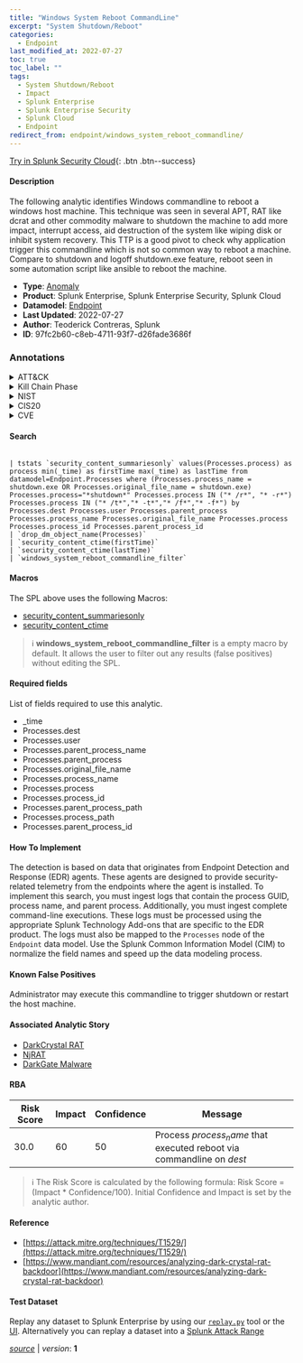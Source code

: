 ```yaml
---
title: "Windows System Reboot CommandLine"
excerpt: "System Shutdown/Reboot"
categories:
  - Endpoint
last_modified_at: 2022-07-27
toc: true
toc_label: ""
tags:
  - System Shutdown/Reboot
  - Impact
  - Splunk Enterprise
  - Splunk Enterprise Security
  - Splunk Cloud
  - Endpoint
redirect_from: endpoint/windows_system_reboot_commandline/
---
```




[Try in Splunk Security Cloud](https://www.splunk.com/en_us/cyber-security.html){: .btn .btn--success}

#### Description

The following analytic identifies Windows commandline to reboot a windows host machine. This technique was seen in several APT, RAT like dcrat and other commodity malware to shutdown the machine to add more impact, interrupt access, aid destruction of the system like wiping disk or inhibit system recovery. This TTP is a good pivot to check why application trigger this commandline which is not so common way to reboot a machine. Compare to shutdown and logoff shutdown.exe feature, reboot seen in some automation script like ansible to reboot the machine.

- **Type**: [Anomaly](https://github.com/splunk/security_content/wiki/Detection-Analytic-Types)
- **Product**: Splunk Enterprise, Splunk Enterprise Security, Splunk Cloud
- **Datamodel**: [Endpoint](https://docs.splunk.com/Documentation/CIM/latest/User/Endpoint)
- **Last Updated**: 2022-07-27
- **Author**: Teoderick Contreras, Splunk
- **ID**: 97fc2b60-c8eb-4711-93f7-d26fade3686f

### Annotations
<details>
  <summary>ATT&CK</summary>

<div markdown="1">

#### [ATT&CK](https://attack.mitre.org/)

| ID          | Technique   | Tactic         |
| ----------- | ----------- |--------------- |
| [T1529](https://attack.mitre.org/techniques/T1529/) | System Shutdown/Reboot | Impact |

</div>
</details>


<details>
  <summary>Kill Chain Phase</summary>

<div markdown="1">

* Actions On Objectives


</div>
</details>


<details>
  <summary>NIST</summary>

<div markdown="1">

* DE.AE



</div>
</details>

<details>
  <summary>CIS20</summary>

<div markdown="1">

* CIS 10



</div>
</details>

<details>
  <summary>CVE</summary>

<div markdown="1">


</div>
</details>


#### Search

```

| tstats `security_content_summariesonly` values(Processes.process) as process min(_time) as firstTime max(_time) as lastTime from datamodel=Endpoint.Processes where (Processes.process_name = shutdown.exe OR Processes.original_file_name = shutdown.exe) Processes.process="*shutdown*" Processes.process IN ("* /r*", "* -r*") Processes.process IN ("* /t*","* -t*","* /f*","* -f*") by Processes.dest Processes.user Processes.parent_process Processes.process_name Processes.original_file_name Processes.process Processes.process_id Processes.parent_process_id 
| `drop_dm_object_name(Processes)` 
| `security_content_ctime(firstTime)` 
| `security_content_ctime(lastTime)` 
| `windows_system_reboot_commandline_filter`
```

#### Macros
The SPL above uses the following Macros:
* [security_content_summariesonly](https://github.com/splunk/security_content/blob/develop/macros/security_content_summariesonly.yml)
* [security_content_ctime](https://github.com/splunk/security_content/blob/develop/macros/security_content_ctime.yml)

> :information_source:
> **windows_system_reboot_commandline_filter** is a empty macro by default. It allows the user to filter out any results (false positives) without editing the SPL.



#### Required fields
List of fields required to use this analytic.
* _time
* Processes.dest
* Processes.user
* Processes.parent_process_name
* Processes.parent_process
* Processes.original_file_name
* Processes.process_name
* Processes.process
* Processes.process_id
* Processes.parent_process_path
* Processes.process_path
* Processes.parent_process_id



#### How To Implement
The detection is based on data that originates from Endpoint Detection and Response (EDR) agents. These agents are designed to provide security-related telemetry from the endpoints where the agent is installed. To implement this search, you must ingest logs that contain the process GUID, process name, and parent process. Additionally, you must ingest complete command-line executions. These logs must be processed using the appropriate Splunk Technology Add-ons that are specific to the EDR product. The logs must also be mapped to the `Processes` node of the `Endpoint` data model. Use the Splunk Common Information Model (CIM) to normalize the field names and speed up the data modeling process.
#### Known False Positives
Administrator may execute this commandline to trigger shutdown or restart the host machine.

#### Associated Analytic Story
* [DarkCrystal RAT](/stories/darkcrystal_rat)
* [NjRAT](/stories/njrat)
* [DarkGate Malware](/stories/darkgate_malware)




#### RBA

| Risk Score  | Impact      | Confidence   | Message      |
| ----------- | ----------- |--------------|--------------|
| 30.0 | 60 | 50 | Process $process_name$ that executed reboot via commandline on $dest$ |


> :information_source:
> The Risk Score is calculated by the following formula: Risk Score = (Impact * Confidence/100). Initial Confidence and Impact is set by the analytic author.


#### Reference

* [https://attack.mitre.org/techniques/T1529/](https://attack.mitre.org/techniques/T1529/)
* [https://www.mandiant.com/resources/analyzing-dark-crystal-rat-backdoor](https://www.mandiant.com/resources/analyzing-dark-crystal-rat-backdoor)



#### Test Dataset
Replay any dataset to Splunk Enterprise by using our [`replay.py`](https://github.com/splunk/attack_data#using-replaypy) tool or the [UI](https://github.com/splunk/attack_data#using-ui).
Alternatively you can replay a dataset into a [Splunk Attack Range](https://github.com/splunk/attack_range#replay-dumps-into-attack-range-splunk-server)




[*source*](https://github.com/splunk/security_content/tree/develop/detections/endpoint/windows_system_reboot_commandline.yml) \| *version*: **1**